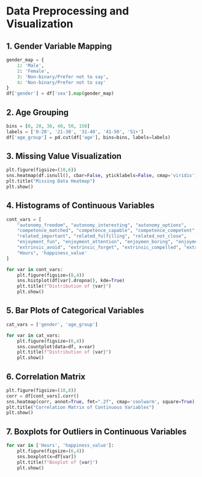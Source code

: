 # Data Preprocessing and Visualization

## 1. Gender Variable Mapping
```python
gender_map = {
    1: 'Male',
    2: 'Female',
    3: 'Non-binary/Prefer not to say',
    4: 'Non-binary/Prefer not to say'
}
df['gender'] = df['sex'].map(gender_map)
```

## 2. Age Grouping
```python
bins = [0, 20, 30, 40, 50, 150]
labels = ['0-20', '21-30', '31-40', '41-50', '51+']
df['age_group'] = pd.cut(df['age'], bins=bins, labels=labels)
```

## 3. Missing Value Visualization
```python
plt.figure(figsize=(10,6))
sns.heatmap(df.isnull(), cbar=False, yticklabels=False, cmap='viridis')
plt.title("Missing Data Heatmap")
plt.show()
```

## 4. Histograms of Continuous Variables
```python
cont_vars = [
    "autonomy_freedom", "autonomy_interesting", "autonomy_options",
    "competence_matched", "competence_capable", "competence_competent",
    "related_important", "related_fulfilling", "related_not_close",
    "enjoyment_fun", "enjoyment_attention", "enjoymen_boring", "enjoyment_enjoyed",
    "extrinsic_avoid", "extrinsic_forget", "extrinsic_compelled", "extrinsic_escape",
    "Hours", 'happiness_value'
]

for var in cont_vars:
    plt.figure(figsize=(8,4))
    sns.histplot(df[var].dropna(), kde=True)
    plt.title(f"Distribution of {var}")
    plt.show()
```

## 5. Bar Plots of Categorical Variables
```python
cat_vars = ['gender', 'age_group']

for var in cat_vars:
    plt.figure(figsize=(6,4))
    sns.countplot(data=df, x=var)
    plt.title(f"Distribution of {var}")
    plt.show()
```

## 6. Correlation Matrix
```python
plt.figure(figsize=(10,8))
corr = df[cont_vars].corr()
sns.heatmap(corr, annot=True, fmt=".2f", cmap='coolwarm', square=True)
plt.title("Correlation Matrix of Continuous Variables")
plt.show()
```

## 7. Boxplots for Outliers in Continuous Variables
```python
for var in ['Hours', 'happiness_value']:
    plt.figure(figsize=(6,4))
    sns.boxplot(x=df[var])
    plt.title(f"Boxplot of {var}")
    plt.show()
```

